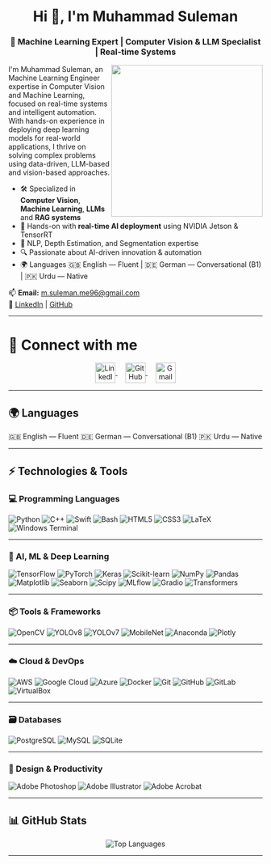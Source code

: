 <h1 align="center">Hi 👋, I'm Muhammad Suleman</h1>
<h3 align="center">🚀 Machine Learning Expert | Computer Vision & LLM Specialist | Real-time Systems</h3>

  <img align="right" src="https://media2.giphy.com/media/v1.Y2lkPTc5MGI3NjExOHRibjdhZDJvdnl0bmJzZ2VnbTBsd2FoM2RnczF5ajhrb2M1YjZlOSZlcD12MV9pbnRlcm5hbF9naWZfYnlfaWQmY3Q9cw/zhYSVCirREeIZtONCI/giphy.webp" width="300"/>
  
I'm Muhammad Suleman, an Machine Learning Engineer expertise in Computer Vision and Machine Learning, focused on real-time systems and intelligent automation. With hands-on experience in deploying deep learning models for real-world applications, I thrive on solving complex problems using data-driven, LLM-based and vision-based approaches.


- 🛠️ Specialized in **Computer Vision**, **Machine Learning**, **LLMs** and **RAG systems**
- 🚀 Hands-on with **real-time AI deployment** using NVIDIA Jetson & TensorRT
- 🧠 NLP, Depth Estimation, and Segmentation expertise
- 🔍 Passionate about AI-driven innovation & automation
- 🌍 Languages
  🇬🇧 English — Fluent | 🇩🇪 German — Conversational (B1) | 🇵🇰 Urdu — Native

📫 **Email:** m.suleman.me96@gmail.com  
🔗 [LinkedIn](https://www.linkedin.com/in/suleman96) | [GitHub](https://github.com/Suleman96?tab=repositories)

---

# 🔗 Connect with me

<p align="center">
  <a href="https://linkedin.com/in/suleman96" target="blank">
    <img align="center" src="https://raw.githubusercontent.com/rahuldkjain/github-profile-readme-generator/master/src/images/icons/Social/linked-in-alt.svg" alt="LinkedIn" height="40" width="40" />
  </a>
  &nbsp;&nbsp;&nbsp;
  <a href="https://github.com/Suleman96?tab=repositories" target="blank">
    <img align="center" src="https://raw.githubusercontent.com/rahuldkjain/github-profile-readme-generator/master/src/images/icons/Social/github.svg" alt="GitHub" height="40" width="40" />
  </a>
  &nbsp;&nbsp;&nbsp;
  <a href="mailto:m.suleman.me96@gmail.com" target="blank">
    <img align="center" src="https://img.icons8.com/fluency/48/ffffff/gmail.png" alt="Gmail" height="40" width="40" />
  </a>
</p>


---

## 🌍 Languages

🇬🇧 English — Fluent 
🇩🇪 German — Conversational (B1) 
🇵🇰 Urdu — Native


---

## ⚡ Technologies & Tools

### 💻 Programming Languages
![Python](https://img.shields.io/badge/-Python-3776AB?style=flat-square&logo=python&logoColor=white)
![C++](https://img.shields.io/badge/-C++-00599C?style=flat-square&logo=cplusplus&logoColor=white)
![Swift](https://img.shields.io/badge/-Swift-FA7343?style=flat-square&logo=swift&logoColor=white)
![Bash](https://img.shields.io/badge/-Bash-4EAA25?style=flat-square&logo=gnubash&logoColor=white)
![HTML5](https://img.shields.io/badge/-HTML5-E34F26?style=flat-square&logo=html5&logoColor=white)
![CSS3](https://img.shields.io/badge/-CSS3-1572B6?style=flat-square&logo=css3&logoColor=white)
![LaTeX](https://img.shields.io/badge/-LaTeX-008080?style=flat-square&logo=latex&logoColor=white)
![Windows Terminal](https://img.shields.io/badge/-Windows%20Terminal-0078D4?style=flat-square&logo=windows&logoColor=white)

---

### 🤖 AI, ML & Deep Learning
![TensorFlow](https://img.shields.io/badge/-TensorFlow-FF6F00?style=flat-square&logo=tensorflow&logoColor=white)
![PyTorch](https://img.shields.io/badge/-PyTorch-EE4C2C?style=flat-square&logo=pytorch&logoColor=white)
![Keras](https://img.shields.io/badge/-Keras-D00000?style=flat-square&logo=keras&logoColor=white)
![Scikit-learn](https://img.shields.io/badge/-Scikit--Learn-F7931E?style=flat-square&logo=scikitlearn&logoColor=white)
![NumPy](https://img.shields.io/badge/-NumPy-013243?style=flat-square&logo=numpy&logoColor=white)
![Pandas](https://img.shields.io/badge/-Pandas-150458?style=flat-square&logo=pandas&logoColor=white)
![Matplotlib](https://img.shields.io/badge/-Matplotlib-11557C?style=flat-square&logo=matplotlib&logoColor=white)
![Seaborn](https://img.shields.io/badge/-Seaborn-0D8ABC?style=flat-square)
![Scipy](https://img.shields.io/badge/-SciPy-8CAAE6?style=flat-square&logo=scipy&logoColor=white)
![MLflow](https://img.shields.io/badge/-MLflow-000000?style=flat-square&logo=mlflow&logoColor=white)
![Gradio](https://img.shields.io/badge/-Gradio-20BEFF?style=flat-square&logo=gradio&logoColor=white)
![Transformers](https://img.shields.io/badge/-Transformers-000000?style=flat-square&logo=huggingface&logoColor=yellow)

---

### 📦 Tools & Frameworks
![OpenCV](https://img.shields.io/badge/-OpenCV-5C3EE8?style=flat-square&logo=opencv&logoColor=white)
![YOLOv8](https://img.shields.io/badge/-YOLOv8-FF1493?style=flat-square)
![YOLOv7](https://img.shields.io/badge/-YOLOv7-800080?style=flat-square)
![MobileNet](https://img.shields.io/badge/-MobileNet-009688?style=flat-square)
![Anaconda](https://img.shields.io/badge/-Anaconda-44A833?style=flat-square&logo=anaconda&logoColor=white)
![Plotly](https://img.shields.io/badge/-Plotly-3F4F75?style=flat-square&logo=plotly&logoColor=white)

---

### ☁️ Cloud & DevOps
![AWS](https://img.shields.io/badge/-AWS-232F3E?style=flat-square&logo=amazonaws&logoColor=white)
![Google Cloud](https://img.shields.io/badge/-Google%20Cloud-4285F4?style=flat-square&logo=googlecloud&logoColor=white)
![Azure](https://img.shields.io/badge/-Azure-0078D4?style=flat-square&logo=microsoftazure&logoColor=white)
![Docker](https://img.shields.io/badge/-Docker-2496ED?style=flat-square&logo=docker&logoColor=white)
![Git](https://img.shields.io/badge/-Git-F05032?style=flat-square&logo=git&logoColor=white)
![GitHub](https://img.shields.io/badge/-GitHub-181717?style=flat-square&logo=github)
![GitLab](https://img.shields.io/badge/-GitLab-FC6D26?style=flat-square&logo=gitlab&logoColor=white)
![VirtualBox](https://img.shields.io/badge/-VirtualBox-183A61?style=flat-square&logo=virtualbox&logoColor=white)

---

### 🗃️ Databases
![PostgreSQL](https://img.shields.io/badge/-PostgreSQL-336791?style=flat-square&logo=postgresql&logoColor=white)
![MySQL](https://img.shields.io/badge/-MySQL-4479A1?style=flat-square&logo=mysql&logoColor=white)
![SQLite](https://img.shields.io/badge/-SQLite-003B57?style=flat-square&logo=sqlite&logoColor=white)

---

### 🎨 Design & Productivity
![Adobe Photoshop](https://img.shields.io/badge/-Photoshop-31A8FF?style=flat-square&logo=adobephotoshop&logoColor=white)
![Adobe Illustrator](https://img.shields.io/badge/-Illustrator-FF9A00?style=flat-square&logo=adobeillustrator&logoColor=white)
![Adobe Acrobat](https://img.shields.io/badge/-Acrobat%20Reader-FF0000?style=flat-square&logo=adobeacrobatreader&logoColor=white)

---

## 📊 GitHub Stats

<!-- <p align="center"><img src="https://github-readme-stats.vercel.app/api?username=Suleman96&show_icons=true&theme=tokyonight" alt="GitHub Stats"/></p> -->
<p align="center"><img src="https://github-readme-stats.vercel.app/api/top-langs/?username=Suleman96&layout=compact&theme=tokyonight" alt="Top Languages"/></p> 
<!-- <p align="center"><img src="https://github-readme-streak-stats.herokuapp.com?user=Suleman96&theme=tokyonight&hide_border=true" alt="GitHub Streak"/></p> -->

---
<!-- This is a comment. It will not be visible on the rendered GitHub page 

## 🏆 GitHub Trophies

<p align="center">
  <img src="https://github-profile-trophy.vercel.app/?username=Suleman96&theme=tokyonight&margin-w=15&no-frame=true" alt="GitHub Trophies"/>
</p>
-->
